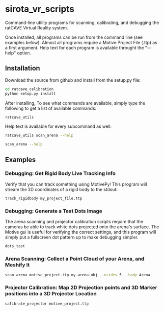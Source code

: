 # sirota_vr_scripts
Command-line utility programs for scanning, calibrating, and debugging the ratCAVE Virtual Reality system.

Once installed, all programs can be run from the command line (see examples below).
Almost all programs require a Motive Project File (.ttp) as a first argument.
Help text for each program is available throught the "--help" option.

## Installation

Download the source from github and install from the setup.py file:

```bash
cd ratcave_calibration
python setup.py install
```

After installing, To see what commands are available, simply type the following to get a list of available commands:

```bash
ratcave_utils
```

Help text is available for every subcommand as well:

```bash
ratcave_utils scan_arena --help
```

```bash
scan_arena --help
```

## Examples

### Debugging: Get Rigid Body Live Tracking Info

Verify that you can track something using MotivePy!  This program will stream the 3D coordinates of a rigid body to the stdout:

```bash
track_rigidbody my_project_file.ttp
```

### Debugging: Generate a Test Dots Image

The arena scanning and projector calibration scripts require that the cameras be able to track white dots projected
onto the arena's surface.  The Motive gui is useful for verifying the correct settings, and this program will simply
put a fullscreen dot pattern up to make debugging simpler.

```bash
dots_test
```

### Arena Scanning: Collect a Point Cloud of your Arena, and Meshify It

```bash
scan_arena motive_project.ttp my_arena.obj --nsides 5 --body Arena
```

### Projector Calibration: Map 2D Projection points and 3D Marker positions into a 3D Projector Location

```bash
calibrate_projector motive_project.ttp
```